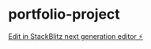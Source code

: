 # portfolio-project

[Edit in StackBlitz next generation editor ⚡️](https://stackblitz.com/~/github.com/raeisya/portfolio-project)